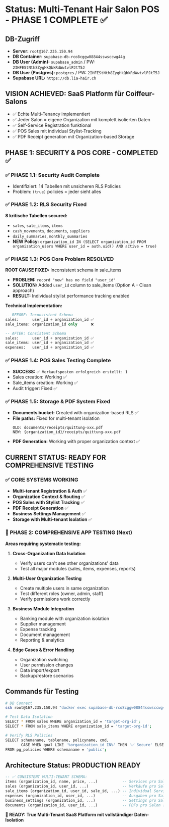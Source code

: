 # Status: Multi-Tenant Hair Salon POS - PHASE 1 COMPLETE ✅

## DB-Zugriff
- **Server:** `root@167.235.150.94`
- **DB Container:** `supabase-db-rco8cggw08844sswsccwg44g`
- **DB User (Admin):** `supabase_admin` / PW: `2IHFEStNth8ZygHkQbkRdWwtvlPJtT5J`
- **DB User (Postgres):** `postgres` / PW: `2IHFEStNth8ZygHkQbkRdWwtvlPJtT5J`
- **Supabase URL:** `https://db.lia-hair.ch`

## VISION ACHIEVED: SaaS Platform für Coiffeur-Salons
- ✅ Echte Multi-Tenancy implementiert
- ✅ Jeder Salon = eigene Organization mit komplett isolierten Daten
- ✅ Self-Service Registration funktional
- ✅ POS Sales mit individual Stylist-Tracking
- ✅ PDF Receipt generation mit Organization-based Storage

## PHASE 1: SECURITY & POS CORE - COMPLETED ✅

### ✅ PHASE 1.1: Security Audit Complete
- Identifiziert: 14 Tabellen mit unsicheren RLS Policies
- Problem: `(true)` policies = jeder sieht alles

### ✅ PHASE 1.2: RLS Security Fixed  
**8 kritische Tabellen secured:**
- `sales`, `sale_items`, `items`
- `cash_movements`, `documents`, `suppliers` 
- `daily_summaries`, `monthly_summaries`
- **NEW Policy:** `organization_id IN (SELECT organization_id FROM organization_users WHERE user_id = auth.uid() AND active = true)`

### ✅ PHASE 1.3: POS Core Problem RESOLVED
**ROOT CAUSE FIXED:** Inconsistent schema in sale_items
- **PROBLEM:** `record "new" has no field "user_id"` 
- **SOLUTION:** Added `user_id` column to sale_items (Option A - Clean approach)
- **RESULT:** Individual stylist performance tracking enabled

**Technical Implementation:**
```sql
-- BEFORE: Inconsistent Schema
sales:      user_id + organization_id ✅
sale_items: organization_id only      ❌

-- AFTER: Consistent Schema  
sales:      user_id + organization_id ✅
sale_items: user_id + organization_id ✅
expenses:   user_id + organization_id ✅
```

### ✅ PHASE 1.4: POS Sales Testing Complete
- **SUCCESS:** `✅ Verkaufsposten erfolgreich erstellt: 1`
- Sales creation: Working ✅
- Sale_items creation: Working ✅  
- Audit trigger: Fixed ✅

### ✅ PHASE 1.5: Storage & PDF System Fixed
- **Documents bucket:** Created with organization-based RLS ✅
- **File paths:** Fixed for multi-tenant isolation
  ```
  OLD: documents/receipts/quittung-xxx.pdf
  NEW: {organization_id}/receipts/quittung-xxx.pdf
  ```
- **PDF Generation:** Working with proper organization context ✅

## CURRENT STATUS: READY FOR COMPREHENSIVE TESTING

### ✅ CORE SYSTEMS WORKING
- **Multi-tenant Registration & Auth** ✅
- **Organization Context & Routing** ✅  
- **POS Sales with Stylist Tracking** ✅
- **PDF Receipt Generation** ✅
- **Business Settings Management** ✅
- **Storage with Multi-tenant Isolation** ✅

### 🧪 PHASE 2: COMPREHENSIVE APP TESTING (Next)
**Areas requiring systematic testing:**

1. **Cross-Organization Data Isolation**
   - Verify users can't see other organizations' data
   - Test all major modules (sales, items, expenses, reports)

2. **Multi-User Organization Testing**  
   - Create multiple users in same organization
   - Test different roles (owner, admin, staff)
   - Verify permissions work correctly

3. **Business Module Integration**
   - Banking module with organization isolation
   - Supplier management 
   - Expense tracking
   - Document management
   - Reporting & analytics

4. **Edge Cases & Error Handling**
   - Organization switching
   - User permission changes
   - Data import/export
   - Backup/restore scenarios

## Commands für Testing
```bash
# DB Connect
ssh root@167.235.150.94 "docker exec supabase-db-rco8cggw08844sswsccwg44g env PGPASSWORD=2IHFEStNth8ZygHkQbkRdWwtvlPJtT5J psql -U supabase_admin -d postgres"

# Test Data Isolation  
SELECT * FROM sales WHERE organization_id = 'target-org-id';
SELECT * FROM sale_items WHERE organization_id = 'target-org-id';

# Verify RLS Policies
SELECT schemaname, tablename, policyname, cmd, 
       CASE WHEN qual LIKE '%organization_id IN%' THEN '✅ Secure' ELSE '⚠️ Check' END 
FROM pg_policies WHERE schemaname = 'public';
```

## Architecture Status: PRODUCTION READY
```sql
-- ✅ CONSISTENT MULTI-TENANT SCHEMA:
items (organization_id, name, price, ...)           -- Services pro Salon ✅
sales (organization_id, user_id, ...)               -- Verkäufe pro Salon ✅  
sale_items (organization_id, user_id, sale_id, ...) -- Individual Services ✅
expenses (organization_id, user_id, ...)            -- Ausgaben pro Salon ✅
business_settings (organization_id, ...)            -- Settings pro Salon ✅
documents (organization_id, user_id, ...)           -- PDFs pro Salon ✅
```

**🎯 READY: True Multi-Tenant SaaS Platform mit vollständiger Daten-Isolation**